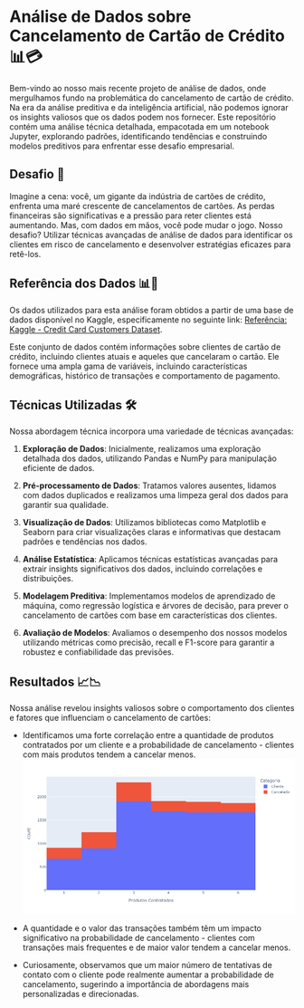 
# Análise de Dados sobre Cancelamento de Cartão de Crédito 📊💳

Bem-vindo ao nosso mais recente projeto de análise de dados, onde mergulhamos fundo na problemática do cancelamento de cartão de crédito. Na era da análise preditiva e da inteligência artificial, não podemos ignorar os insights valiosos que os dados podem nos fornecer. Este repositório contém uma análise técnica detalhada, empacotada em um notebook Jupyter, explorando padrões, identificando tendências e construindo modelos preditivos para enfrentar esse desafio empresarial.

## Desafio 🎯

Imagine a cena: você, um gigante da indústria de cartões de crédito, enfrenta uma maré crescente de cancelamentos de cartões. As perdas financeiras são significativas e a pressão para reter clientes está aumentando. Mas, com dados em mãos, você pode mudar o jogo. Nosso desafio? Utilizar técnicas avançadas de análise de dados para identificar os clientes em risco de cancelamento e desenvolver estratégias eficazes para retê-los.

## Referência dos Dados 📊💾

Os dados utilizados para esta análise foram obtidos a partir de uma base de dados disponível no Kaggle, especificamente no seguinte link: [Referência: Kaggle - Credit Card Customers Dataset](https://www.kaggle.com/sakshigoyal7/credit-card-customers).

Este conjunto de dados contém informações sobre clientes de cartão de crédito, incluindo clientes atuais e aqueles que cancelaram o cartão. Ele fornece uma ampla gama de variáveis, incluindo características demográficas, histórico de transações e comportamento de pagamento.


## Técnicas Utilizadas 🛠️

Nossa abordagem técnica incorpora uma variedade de técnicas avançadas:

1. **Exploração de Dados**: Inicialmente, realizamos uma exploração detalhada dos dados, utilizando Pandas e NumPy para manipulação eficiente de dados.

2. **Pré-processamento de Dados**: Tratamos valores ausentes, lidamos com dados duplicados e realizamos uma limpeza geral dos dados para garantir sua qualidade.

3. **Visualização de Dados**: Utilizamos bibliotecas como Matplotlib e Seaborn para criar visualizações claras e informativas que destacam padrões e tendências nos dados.

4. **Análise Estatística**: Aplicamos técnicas estatísticas avançadas para extrair insights significativos dos dados, incluindo correlações e distribuições.

5. **Modelagem Preditiva**: Implementamos modelos de aprendizado de máquina, como regressão logística e árvores de decisão, para prever o cancelamento de cartões com base em características dos clientes.

6. **Avaliação de Modelos**: Avaliamos o desempenho dos nossos modelos utilizando métricas como precisão, recall e F1-score para garantir a robustez e confiabilidade das previsões.

## Resultados 📈📉

Nossa análise revelou insights valiosos sobre o comportamento dos clientes e fatores que influenciam o cancelamento de cartões:

- Identificamos uma forte correlação entre a quantidade de produtos contratados por um cliente e a probabilidade de cancelamento - clientes com mais produtos tendem a cancelar menos.
![Texto alternativo](ProdutosContratados.png)



- A quantidade e o valor das transações também têm um impacto significativo na probabilidade de cancelamento - clientes com transações mais frequentes e de maior valor tendem a cancelar menos.
- Curiosamente, observamos que um maior número de tentativas de contato com o cliente pode realmente aumentar a probabilidade de cancelamento, sugerindo a importância de abordagens mais personalizadas e direcionadas.

